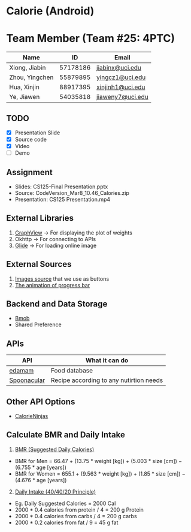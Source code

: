 # Calorie (Android)

# Team Member  (Team #25: 4PTC)
| Name | ID | Email |
|------|----|-------|
|Xiong, Jiabin|57178186|jiabinx@uci.edu|
|Zhou, Yingchen|55879895|yingcz1@uci.edu|
|Hua, Xinjin|88917395|xinjinh1@uci.edu|
|Ye, Jiawen|54035818|jiaweny7@uci.edu|

## TODO
- [x] Presentation Slide
- [x] Source code
- [x] Video
- [ ] Demo

## Assignment
* Slides:       CS125-Final Presentation.pptx
* Source:       CodeVersion_Mar8_10.46_Calories.zip
* Presentation: CS125 Presentation.mp4



## External Libraries
1. <a href = https://github.com/jjoe64/GraphView>GraphView</a> -> For displaying the plot of weights
2. Okhttp -> For connecting to APIs
3. <a href = https://github.com/bumptech/glide>Glide</a> -> For loading online image

## External Sources
1. <a href = https://www.iconfont.cn>Images source</a> that we use as buttons
2. <a href = https://www.jb51.net/article/133617.htm>The animation of progress bar</a>

## Backend and Data Storage
* <a href = "https://www.bmob.cn/">Bmob</a>
* Shared Preference

## APIs

| API | What it can do |
|-----|----------------|
|<a href = https://rapidapi.com/edamam/api/edamam-food-and-grocery-database>edamam</a>|Food database|
|<a href = https://rapidapi.com/spoonacular/api/recipe-food-nutrition?>Spoonacular</a>|Recipe according to any nutirtion needs|

## Other API Options
* <a href = https://rapidapi.com/calorieninjas/api/calorieninjas>CalorieNinjas</a>

## Calculate BMR and Daily Intake
1. <a href = https://www.diabetes.co.uk/bmr-calculator.html>BMR (Suggested Daily Calories)</a>
  * BMR for Men = 66.47 + (13.75 * weight [kg]) + (5.003 * size [cm]) − (6.755 * age [years])
  * BMR for Women = 655.1 + (9.563 * weight [kg]) + (1.85 * size [cm]) − (4.676 * age [years])
2. <a href = https://diabetesstrong.com/how-much-protein-carbs-fat-should-you-eat/>Daily Intake (40/40/20 Principle)</a>
  * Eg. Daily Suggested Calories = 2000 Cal
  * 2000 * 0.4 calories from protein / 4 = 200 g Protein
  * 2000 * 0.4 calories from carbs / 4 = 200 g carbs
  * 2000 * 0.2 calories from fat / 9 = 45 g fat
